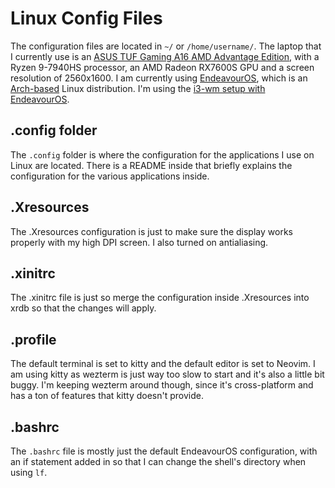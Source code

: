 # Linux Config Files

The configuration files are located in `~/` or `/home/username/`. The laptop that I currently use is an [ASUS TUF Gaming A16 AMD Advantage Edition](https://www.asus.com/laptops/for-gaming/tuf-gaming/asus-tuf-gaming-a16-advantage-edition-2023/), with a Ryzen 9-7940HS processor, an AMD Radeon RX7600S GPU and a screen resolution of 2560x1600. I am currently using [EndeavourOS](https://endeavouros.com/), which is an [Arch-based](https://archlinux.org/) Linux distribution. I'm using the [i3-wm setup with EndeavourOS](https://discovery.endeavouros.com/window-tiling-managers/i3-wm/2021/03/).

## .config folder
The `.config` folder is where the configuration for the applications I use on Linux are located. There is a README inside that briefly explains the configuration for the various applications inside.

## .Xresources
The .Xresources configuration is just to make sure the display works properly with my high DPI screen. I also turned on antialiasing.

## .xinitrc
The .xinitrc file is just so merge the configuration inside .Xresources into xrdb so that the changes will apply.

## .profile
The default terminal is set to kitty and the default editor is set to Neovim. I am using kitty as wezterm is just way too slow to start and it's also a little bit buggy. I'm keeping wezterm around though, since it's cross-platform and has a ton of features that kitty doesn't provide.

## .bashrc
The `.bashrc` file is mostly just the default EndeavourOS configuration, with an if statement added in so that I can change the shell's directory when using `lf`.
